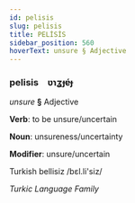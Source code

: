 ```yaml
---
id: pelisis
slug: pelisis
title: PELİSİS
sidebar_position: 560
hoverText: unsure § Adjective
---
```


### pelisis&emsp;<span kind="abugida">ʋɿʓɟɐ́ɟ</span>

*unsure* **§** Adjective

**Verb**: to be unsure/uncertain

**Noun**: unsureness/uncertainty

**Modifier**: unsure/uncertain

Turkish bellisiz /bɛl.li'siz/

*Turkic Language Family*